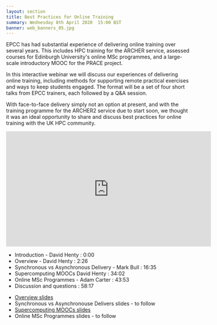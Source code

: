 ```yaml
---
layout: section
title: Best Practices for Online Training
summary: Wednesday 8th April 2020  15:00 BST
banner: web_banners_05.jpg
---
```



EPCC has had substantial experience of delivering online training over several years. This includes HPC training for the ARCHER service, assessed courses for Edinburgh University's online MSc programmes, and a large-scale introductory MOOC for the PRACE project.

In this interactive webinar we will discuss our experiences of delivering online training, including methods for supporting remote practical exercises and ways to keep students engaged. The format will be a set of four short talks from EPCC trainers, each followed by a Q&A session.

With face-to-face delivery simply not an option at present, and with the training programme for the ARCHER2 service due to start soon, we thought it was an ideal opportunity to share and discuss best practices for online training with the UK HPC community.


<div>

<iframe width="560" height="315" src="https://www.youtube.com/embed/7n6zxnJ1Bco" frameborder="0" allow="accelerometer; autoplay; encrypted-media; gyroscope; picture-in-picture" allowfullscreen></iframe>

</div>

<ul>
  <li>Introduction - David Henty : 0:00</li>
  <li>Overview - David Henty : 2:26 </li> 
  <li>Synchronous vs Asynchronous Delivery - Mark Bull :  16:35 </li>
  <li>Supercomputing MOOCs  David Henty :  34:02</li>  
  <li>Online MSc Programmes - Adam Carter :  43:53</li>  
  <li>Discussion and questions :  58:17</li>  
</ul>

<ul>
  <li>	 <a href="ARCHER2-VT-online.pdf">Overview slides</a></li>
  <li>	 Synchronous vs Asynchronouse Delivers slides - to follow</li>
  <li>	 <a href="SC-Wkshp-MOOC-ARCHER2-VT.pdf">Supercomputing MOOCs slides</a></li>
  <li>	 Online MSc Programmes slides - to follow</li>
</ul>